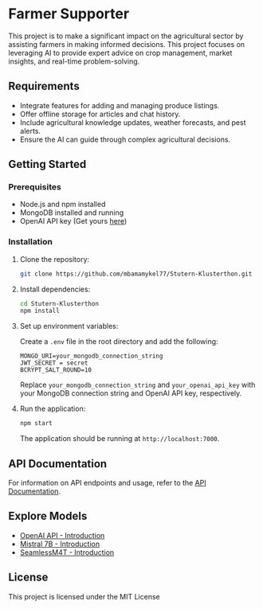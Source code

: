 # Farmer Supporter

This project is to make a significant impact on the agricultural sector by assisting farmers in making informed decisions. This project focuses on leveraging AI to provide expert advice on crop management, market insights, and real-time problem-solving.

## Requirements

- Integrate features for adding and managing produce listings.
- Offer offline storage for articles and chat history.
- Include agricultural knowledge updates, weather forecasts, and pest alerts.
- Ensure the AI can guide through complex agricultural decisions.

## Getting Started

### Prerequisites

- Node.js and npm installed
- MongoDB installed and running
- OpenAI API key (Get yours [here](#))

### Installation

1. Clone the repository:

    ```bash
    git clone https://github.com/mbamamykel77/Stutern-Klusterthon.git
    ```

2. Install dependencies:

    ```bash
    cd Stutern-Klusterthon
    npm install
    ```

3. Set up environment variables:

    Create a `.env` file in the root directory and add the following:

    ```env
    MONGO_URI=your_mongodb_connection_string
    JWT_SECRET = secret
    BCRYPT_SALT_ROUND=10
    ```

    Replace `your_mongodb_connection_string` and `your_openai_api_key` with your MongoDB connection string and OpenAI API key, respectively.

4. Run the application:

    ```bash
    npm start
    ```

    The application should be running at `http://localhost:7000`.

## API Documentation

For information on API endpoints and usage, refer to the [API Documentation](./Api_Documentation).

## Explore Models

- [OpenAI API - Introduction](#)
- [Mistral 7B - Introduction](#)
- [SeamlessM4T - Introduction](#)


## License

This project is licensed under the MIT License